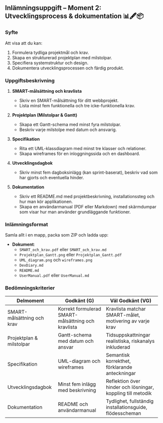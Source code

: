 ## Inlämningsuppgift – Moment 2: Utvecklingsprocess & dokumentation 📊🖋️📦

### Syfte
Att visa att du kan:
1. Formulera tydliga projektmål och krav.  
2. Skapa en strukturerad projektplan med milstolpar.  
3. Specifiera systemstruktur och design.  
4. Dokumentera utvecklingsprocessen och färdig produkt.

### Uppgiftsbeskrivning
1. **SMART-målsättning och kravlista**  
   - Skriv en SMART-målsättning för ditt webbprojekt.  
   - Lista minst fem funktionella och tre icke-funktionella krav.

2. **Projektplan (Milstolpar & Gantt)**  
   - Skapa ett Gantt-schema med minst fyra milstolpar.  
   - Beskriv varje milstolpe med datum och ansvarig.

3. **Specifikation**  
   - Rita ett UML-klassdiagram med minst tre klasser och relationer.  
   - Skapa wireframes för en inloggningssida och en dashboard.

4. **Utvecklingsdagbok**  
   - Skriv minst fem dagboksinlägg (kan sprint-baserat), beskriv vad som har gjorts och eventuella hinder.

5. **Dokumentation**  
   - Skriv ett README.md med projektbeskrivning, installationssteg och hur man kör applikationen.  
   - Skapa en användarmanual (PDF eller Markdown) med skärmdumpar som visar hur man använder grundläggande funktioner.

### Inlämningsformat
Samla allt i en mapp, packa som ZIP och ladda upp:

- **Dokument**:  
  - `SMART_och_krav.pdf` eller `SMART_och_krav.md`  
  - `Projektplan_Gantt.png` eller `Projektplan_Gantt.pdf`  
  - `UML_diagram.png` och `wireframes.png`  
  - `DevDiary.md`  
  - `README.md`  
  - `UserManual.pdf` eller `UserManual.md`

### Bedömningskriterier
| Delmoment                     | Godkänt (G)                                       | Väl Godkänt (VG)                                                   |
|-------------------------------|---------------------------------------------------|--------------------------------------------------------------------|
| SMART-målsättning och krav    | Korrekt formulerad SMART-målsättning och kravlista| Kravlista matchar SMART-målet, motivering av varje krav           |
| Projektplan & milstolpar      | Gantt-schema med datum och ansvar                  | Tidsuppskattningar realistiska, riskanalys inkluderad              |
| Specifikation                 | UML-diagram och wireframes                        | Semantisk korrekthet, förklarande anteckningar                    |
| Utvecklingsdagbok             | Minst fem inlägg med beskrivning                  | Reflektion över hinder och lösningar, koppling till metodik        |
| Dokumentation                 | README och användarmanual                         | Tydlighet, fullständig installationsguide, flödesscheman          |


